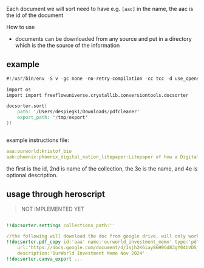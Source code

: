

Each document we will sort need to have e.g. `[aac]` in the name, the aac is the id of the document

How to use

- documents can be downloaded from any source and put in a directory which is the the source of the information


## example

```v
#!/usr/bin/env -S v -gc none -no-retry-compilation -cc tcc -d use_openssl -enable-globals run

import os
import import freeflowuniverse.crystallib.conversiontools.docsorter

docsorter.sort(
    path: '/Users/despiegk1/Downloads/pdfcleaner'
    export_path: '/tmp/export'
)!



```

example instructions file:

```yaml
aaa:ourworld:kristof_bio
aab:phoenix:phoenix_digital_nation_litepaper:Litepaper of how a Digital nation can use the Hero Phone
```

the first is the id, 2nd is name of the collection, the 3e is the name, and 4e is optional description.

## usage through heroscript

> NOT IMPLEMENTED YET

```yaml

!!docsorter.settings collections_path:'' 

//the following will download the doc from google drive, will only work if doc is public available
!!docsorter.pdf_copy id:'aaa' name:'ourworld_investment_memo' type:'pdf' collection:'ourworld'
    url:'https://docs.google.com/document/d/1sjh2K6iay86H9Gd83gY04bVDSj4brxADEWQMVmDq0SQ'
    description:'OurWorld Investment Memo Nov 2024'
!!docsorter.canva_export ...
```
